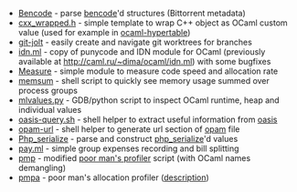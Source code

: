 * [Bencode](bencode.ml) - parse [bencode](http://www.bittorrent.org/beps/bep_0003.html)'d structures (Bittorrent metadata)
* [cxx_wrapped.h](cxx_wrapped.h) - simple template to wrap C++ object as OCaml custom value (used for example in [ocaml-hypertable](https://github.com/ygrek/ocaml-hypertable/))
* [git-jolt](git-jolt) - easily create and navigate git worktrees for branches
* [idn.ml](idn.ml) - copy of punycode and IDN module for OCaml (previously available at http://caml.ru/~dima/ocaml/idn.ml) with some bugfixes
* [Measure](measure.ml) - simple module to measure code speed and allocation rate
* [memsum](memsum) - shell script to quickly see memory usage summed over process groups
* [mlvalues.py](mlvalues.py) - GDB/python script to inspect OCaml runtime, heap and individual values
* [oasis-query.sh](oasis-query.sh) - shell helper to extract useful information from [oasis](https://github.com/ocaml/oasis)
* [opam-url](opam-url) - shell helper to generate url section of [opam](https://opam.ocaml.org) file
* [Php_serialize](php_serialize.ml) - parse and construct [php\_serialize](http://php.net/manual/en/function.serialize.php)'d values
* [pay.ml](pay.ml) - simple group expenses recording and bill splitting
* [pmp](pmp) - modified [poor man's profiler](http://poormansprofiler.org/) script (with OCaml names demangling)
* [pmpa](pmpa) - poor man's allocation profiler ([description](https://inbox.ocaml.org/caml-list/20110807150719.34376e5e605354e296c528ca@gmail.com/))
